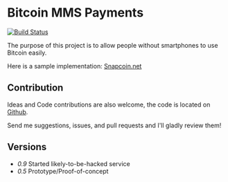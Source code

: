 Bitcoin MMS Payments
====================

[![Build Status](https://travis-ci.org/andychase/photomoney.png?branch=master)](https://travis-ci.org/andychase/photomoney)

The purpose of this project is to allow people without smartphones to use Bitcoin easily.

Here is a sample implementation: [Snapcoin.net](Snapcoin.net)


Contribution
------------

Ideas and Code contributions are also welcome, the code is located on
[Github](https://github.com/asperous/photomoney).

Send me suggestions, issues, and pull requests and I'll gladly review
them!

Versions
--------

-   *0.9* Started likely-to-be-hacked service
-   *0.5* Prototype/Proof-of-concept

